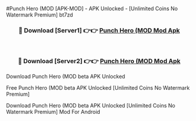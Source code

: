 #Punch Hero (MOD [APK-MOD] - APK Unlocked - [Unlimited Coins No Watermark Premium] bt7zd



<div align="center">

<h3>🔴 Download [Server1] 👉👉 <a href="https://momento.my/?title=Punch_Hero_(MOD">Punch Hero (MOD Mod Apk</a></h3><br>

<h3>🔴 Download [Server2] 👉👉 <a href="https://momento.my/?title=Punch_Hero_(MOD">Punch Hero (MOD Mod Apk</a></h3>
</div>



Download Punch Hero (MOD beta APK Unlocked

Free Punch Hero (MOD beta APK Unlocked [Unlimited Coins No Watermark Premium]

Download Punch Hero (MOD beta APK Unlocked [Unlimited Coins No Watermark Premium] Mod For Android
